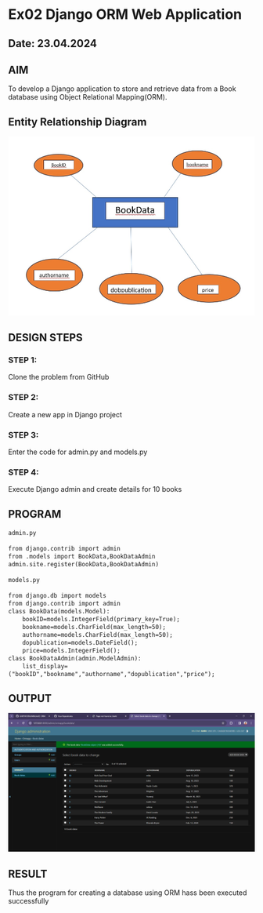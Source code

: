 # Ex02 Django ORM Web Application
## Date: 23.04.2024

## AIM
To develop a Django application to store and retrieve data from a Book database using Object Relational Mapping(ORM).

## Entity Relationship Diagram

![alt text](<ER Diagram.jpg>)

## DESIGN STEPS

### STEP 1:
Clone the problem from GitHub

### STEP 2:
Create a new app in Django project

### STEP 3:
Enter the code for admin.py and models.py

### STEP 4:
Execute Django admin and create details for 10 books

## PROGRAM
```
admin.py

from django.contrib import admin
from .models import BookData,BookDataAdmin
admin.site.register(BookData,BookDataAdmin)

models.py

from django.db import models
from django.contrib import admin
class BookData(models.Model):
	bookID=models.IntegerField(primary_key=True);
	bookname=models.CharField(max_length=50);
	authorname=models.CharField(max_length=50);
	dopublication=models.DateField();
	price=models.IntegerField();
class BookDataAdmin(admin.ModelAdmin):
	list_display=("bookID","bookname","authorname","dopublication","price");
```

## OUTPUT

![alt text](<Screenshot 2024-03-23 114911.png>)


## RESULT
Thus the program for creating a database using ORM hass been executed successfully
